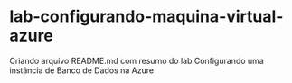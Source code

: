 # lab-configurando-maquina-virtual-azure
Criando arquivo README.md com resumo do lab Configurando uma instância de Banco de Dados na Azure
